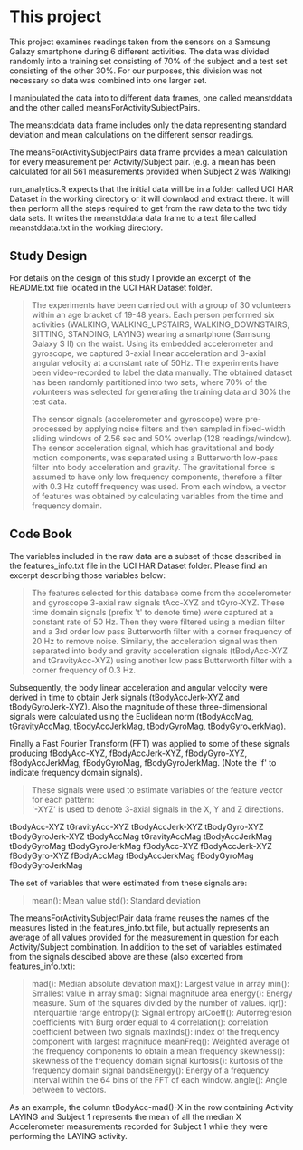 # This project

This project examines readings taken from the sensors on a Samsung Galazy smartphone during 6 different activities.  The data was divided randomly into a training set consisting of 70% of the subject and a test set consisting of the other 30%.  For our purposes, this division was not necessary so data was combined into one larger set.  

I manipulated the data into to different data frames, one called meanstddata and the other called meansForActivitySubjectPairs.

The meanstddata data frame includes only the data representing standard deviation and mean calculations on the different sensor readings.

The meansForActivitySubjectPairs data frame provides a mean calculation for every measurement per Activity/Subject pair.  (e.g. a mean has been calculated for all 561 measurements provided when Subject 2 was Walking)

run_analytics.R expects that the initial data will be in a folder called UCI HAR Dataset in the working directory or it will downlaod and extract there.  It will then perform all the steps required to get from the raw data to the two tidy data sets.  It writes the meanstddata data frame to a text file called meanstddata.txt in the working directory.

## Study Design

For details on the design of this study I provide an excerpt of the README.txt file located in the UCI HAR Dataset folder.

> The experiments have been carried out with a group of 30 volunteers within an age bracket of 19-48 years. Each person performed six activities (WALKING, WALKING_UPSTAIRS, WALKING_DOWNSTAIRS, SITTING, STANDING, LAYING) wearing a smartphone (Samsung Galaxy S II) on the waist. Using its embedded accelerometer and gyroscope, we captured 3-axial linear acceleration and 3-axial angular velocity at a constant rate of 50Hz. The experiments have been video-recorded to label the data manually. The obtained dataset has been randomly partitioned into two sets, where 70% of the volunteers was selected for generating the training data and 30% the test data. 
>
> The sensor signals (accelerometer and gyroscope) were pre-processed by applying noise filters and then sampled in fixed-width sliding windows of 2.56 sec and 50% overlap (128 readings/window). The sensor acceleration signal, which has gravitational and body motion components, was separated using a Butterworth low-pass filter into body acceleration and gravity. The gravitational force is assumed to have only low frequency components, therefore a filter with 0.3 Hz cutoff frequency was used. From each window, a vector of features was obtained by calculating variables from the time and frequency domain.

## Code Book

The variables included in the raw data are a subset of those described in the features_info.txt file in the UCI HAR Dataset folder.  Please find an excerpt describing those variables below:

> The features selected for this database come from the accelerometer and gyroscope 3-axial raw signals tAcc-XYZ and tGyro-XYZ. These time domain signals (prefix 't' to denote time) were captured at a constant rate of 50 Hz. Then they were filtered using a median filter and a 3rd order low pass Butterworth filter with a corner frequency of 20 Hz to remove noise. Similarly, the acceleration signal was then separated into body and gravity acceleration signals (tBodyAcc-XYZ and tGravityAcc-XYZ) using another low pass Butterworth filter with a corner frequency of 0.3 Hz. 
>
Subsequently, the body linear acceleration and angular velocity were derived in time to obtain Jerk signals (tBodyAccJerk-XYZ and tBodyGyroJerk-XYZ). Also the magnitude of these three-dimensional signals were calculated using the Euclidean norm (tBodyAccMag, tGravityAccMag, tBodyAccJerkMag, tBodyGyroMag, tBodyGyroJerkMag). 
>
Finally a Fast Fourier Transform (FFT) was applied to some of these signals producing fBodyAcc-XYZ, fBodyAccJerk-XYZ, fBodyGyro-XYZ, fBodyAccJerkMag, fBodyGyroMag, fBodyGyroJerkMag. (Note the 'f' to indicate frequency domain signals). 
>
> These signals were used to estimate variables of the feature vector for each pattern:  
'-XYZ' is used to denote 3-axial signals in the X, Y and Z directions.
>
tBodyAcc-XYZ
tGravityAcc-XYZ
tBodyAccJerk-XYZ
tBodyGyro-XYZ
tBodyGyroJerk-XYZ
tBodyAccMag
tGravityAccMag
tBodyAccJerkMag
tBodyGyroMag
tBodyGyroJerkMag
fBodyAcc-XYZ
fBodyAccJerk-XYZ
fBodyGyro-XYZ
fBodyAccMag
fBodyAccJerkMag
fBodyGyroMag
fBodyGyroJerkMag
>
The set of variables that were estimated from these signals are: 
>
> mean(): Mean value
std(): Standard deviation

The meansForActivitySubjectPair data frame reuses the names of the measures listed in the features\_info.txt file, but actually represents an average of all values provided for the measurement in question for each Activity/Subject combination.  In addition to the set of variables estimated from the signals descibed above are these (also excerted from features_info.txt):

> mad(): Median absolute deviation 
max(): Largest value in array
min(): Smallest value in array
sma(): Signal magnitude area
energy(): Energy measure. Sum of the squares divided by the number of values. 
iqr(): Interquartile range 
entropy(): Signal entropy
arCoeff(): Autorregresion coefficients with Burg order equal to 4
correlation(): correlation coefficient between two signals
maxInds(): index of the frequency component with largest magnitude
meanFreq(): Weighted average of the frequency components to obtain a mean frequency
skewness(): skewness of the frequency domain signal 
kurtosis(): kurtosis of the frequency domain signal 
bandsEnergy(): Energy of a frequency interval within the 64 bins of the FFT of each window.
angle(): Angle between to vectors.

As an example, the column tBodyAcc-mad()-X in the row containing Activity LAYING and Subject 1 represents the mean of all the median X Accelerometer measurements recorded for Subject 1 while they were performing the LAYING activity.
